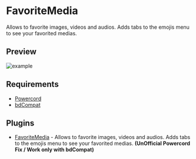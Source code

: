 # FavoriteMedia

Allows to favorite images, videos and audios. Adds tabs to the emojis menu to see your favorited medias.

## Preview

![example](https://media.giphy.com/media/Qfm3AvrTT8eSIKoIpp/giphy.gif)

## Requirements
- [Powercord](https://powercord.dev/)
- [bdCompat](https://github.com/Juby210/bdCompat)

## Plugins
 - [FavoriteMedia](https://github.com/0x03c/pc-FavoriteMedia) - Allows to favorite images, videos and audios. Adds tabs to the emojis menu to see your favorited medias. 
**(UnOfficial Powercord Fix / Work only with bdCompat)**
